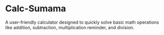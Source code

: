 # Calc-Sumama
A user-friendly calculator designed to quickly solve basic math operations like addition, subtraction, multiplication reminder, and division.
